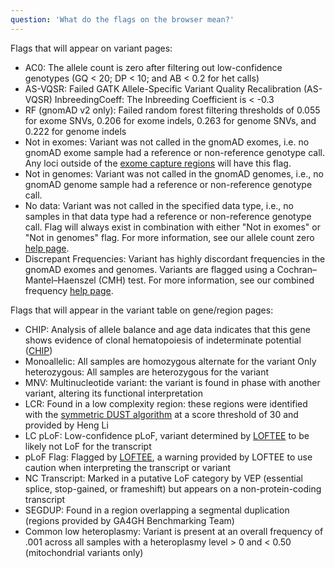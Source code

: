 ```yaml
---
question: 'What do the flags on the browser mean?'
---
```


Flags that will appear on variant pages:

- AC0: The allele count is zero after filtering out low-confidence genotypes (GQ < 20; DP < 10; and AB < 0.2 for het calls)
- AS-VQSR: Failed GATK Allele-Specific Variant Quality Recalibration (AS-VQSR)
  InbreedingCoeff: The Inbreeding Coefficient is < -0.3
- RF (gnomAD v2 only): Failed random forest filtering thresholds of 0.055 for exome SNVs, 0.206 for exome indels, 0.263 for genome SNVs, and 0.222 for genome indels
- Not in exomes: Variant was not called in the gnomAD exomes, i.e. no gnomAD exome sample had a reference or non-reference genotype call. Any loci outside of the [exome capture regions](https://gnomad.broadinstitute.org/help/exome-capture-tech) will have this flag.
- Not in genomes: Variant was not called in the gnomAD genomes, i.e., no gnomAD genome sample had a reference or non-reference genotype call.
- No data: Variant was not called in the specified data type, i.e., no samples in that data type had a reference or non-reference genotype call. Flag will always exist in combination with either "Not in exomes" or "Not in genomes" flag. For more information, see our allele count zero [help page](https://gnomad.broadinstitute.org/help/allele-count-zero).
- Discrepant Frequencies: Variant has highly discordant frequencies in the gnomAD exomes and genomes. Variants are flagged using a Cochran–Mantel–Haenszel (CMH) test. For more information, see our combined frequency [help page](https://gnomad.broadinstitute.org/help/combined-freq-stats).

Flags that will appear in the variant table on gene/region pages:

- CHIP: Analysis of allele balance and age data indicates that this gene shows evidence of clonal hematopoiesis of indeterminate potential ([CHIP](https://static-content.springer.com/esm/art%3A10.1038%2Fs41586-020-2308-7/MediaObjects/41586_2020_2308_MOESM1_ESM.pdf))
- Monoallelic: All samples are homozygous alternate for the variant
  Only heterozygous: All samples are heterozygous for the variant
- MNV: Multinucleotide variant: the variant is found in phase with another variant, altering its functional interpretation
- LCR: Found in a low complexity region: these regions were identified with the [symmetric DUST algorithm](https://www.ncbi.nlm.nih.gov/pubmed/16796549) at a score threshold of 30 and provided by Heng Li
- LC pLoF: Low-confidence pLoF, variant determined by [LOFTEE](https://github.com/konradjk/loftee) to be likely not LoF for the transcript
- pLoF Flag: Flagged by [LOFTEE](https://github.com/konradjk/loftee), a warning provided by LOFTEE to use caution when interpreting the transcript or variant
- NC Transcript: Marked in a putative LoF category by VEP (essential splice, stop-gained, or frameshift) but appears on a non-protein-coding transcript
- SEGDUP: Found in a region overlapping a segmental duplication (regions provided by GA4GH Benchmarking Team)
- Common low heteroplasmy: Variant is present at an overall frequency of .001 across all samples with a heteroplasmy level > 0 and < 0.50 (mitochondrial variants only)
